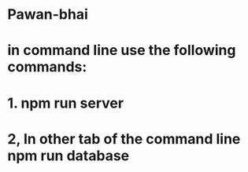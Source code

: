 # Pawan-bhai
# in command line use the following commands:
# 1. npm run server
# 2, In other tab of the command line npm run database